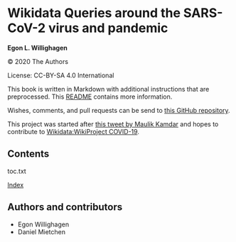 # Wikidata Queries around the SARS-CoV-2 virus and pandemic


**Egon L. Willighagen**

© 2020 The Authors

License: CC-BY-SA 4.0 International

This book is written in Markdown with additional instructions that are preprocessed.
This [README](https://github.com/egonw/SARS-CoV-2-Queries/blob/master/README.md)
contains more information.

Wishes, comments, and pull requests can be send to
[this GitHub repository](https://github.com/egonw/SARS-CoV-2-Queries/).

This project was started after [this tweet by Maulik Kamdar](https://twitter.com/maulikkamdar/status/1239599404098740225)
and hopes to contribute to [Wikidata:WikiProject COVID-19](https://www.wikidata.org/wiki/Wikidata:WikiProject_COVID-19).

## Contents

<toc>toc.txt</toc>

[Index](indexList.i.md) <br />

## Authors and contributors

* Egon Willighagen
* Daniel Mietchen
